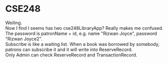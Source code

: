 # CSE248
Weiling.  
Now I find I seems has two cse248LibraryApp? Really makes me confused.  
The password is patronName + id, e.g. name "Rizwan Joyce", password "Rizwan Joyce2".  
Subscribe is like a waiting list. When a book was borrowed by somebody, patrons can subscribe it and it will write into ReserveRecord.  
Only Admin can check ReserveRecord and TransactionRecord.  
